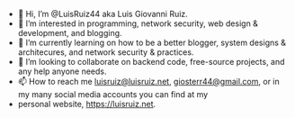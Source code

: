 - 👋 Hi, I’m @LuisRuiz44 aka Luis Giovanni Ruiz.
- 👀 I’m interested in programming, network security, web design & development, and blogging.
- 🌱 I’m currently learning on how to be a better blogger, system designs & architecures, and network security & practices. 
- 💞️ I’m looking to collaborate on backend code, free-source projects, and any help anyone needs.
- 📫 How to reach me luisruiz@luisruiz.net, giosterr44@gmail.com, or in my many social media accounts you can find at my
- personal website, https://luisruiz.net. 

<!---
LuisRuiz44/LuisRuiz44 is a ✨ special ✨ repository because its made by me! Luis Giovanni Ruiz, el mas chuefoso and illest programmer in this side of town.
--->
